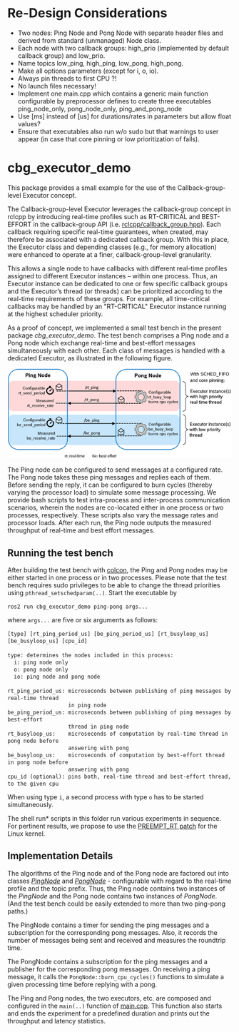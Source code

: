 # Re-Design Considerations
* Two nodes: Ping Node and Pong Node with separate header files and derived from standard (unmanaged) Node class.
* Each node with two callback groups: high_prio (implemented by default callback group) and low_prio.
* Name topics low_ping, high_ping, low_pong, high_pong.
* Make all options parameters (except for i, o, io).
* Always pin threads to first CPU ?! 
* No launch files necessary!
* Implement one main.cpp which contains a generic main function configurable by preprocessor defines to create three
          executables ping_node_only, pong_node_only, ping_and_pong_node
* Use [ms] instead of [us] for durations/rates in parameters but allow float values?
* Ensure that executables also run w/o sudo but that warnings to user appear (in case that core pinning or low prioritization of fails).


# cbg_executor_demo

This package provides a small example for the use of the Callback-group-level Executor concept.

The Callback-group-level Executor leverages the callback-group concept in rclcpp by introducing real-time profiles such as RT-CRITICAL and BEST-EFFORT in the callback-group API (i.e. [rclcpp/callback_group.hpp](https://github.com/ros2/rclcpp/blob/master/rclcpp/include/rclcpp/callback_group.hpp)). Each callback requiring specific real-time guarantees, when created, may therefore be associated with a dedicated callback group. With this in place, the Executor class and depending classes (e.g., for memory allocation) were enhanced to operate at a finer, callback-group-level granularity.

This allows a single node to have callbacks with different real-time profiles assigned to different Executor instances – within one process. Thus, an Executor instance can be dedicated to one or few specific callback groups and the Executor’s thread (or threads) can be prioritized according to the real-time requirements of these groups. For example, all time-critical callbacks may be handled by an "RT-CRITICAL" Executor instance running at the highest scheduler priority.

As a proof of concept, we implemented a small test bench in the present package *cbg_executor_demo*. The test bench comprises a Ping node and a Pong node which exchange real-time and best-effort messages simultaneously with each other. Each class of messages is handled with a dedicated Executor, as illustrated in the following figure.

![](doc/ping_pong_diagram.png)

The Ping node can be configured to send messages at a configured rate. The Pong node takes these ping messages and replies each of them. Before sending the reply, it can be configured to burn cycles (thereby varying the processor load) to simulate some message processing. We provide bash scripts to test intra-process and inter-process communication scenarios, wherein the nodes are co-located either in one process or two processes, respectively. These scripts also vary the message rates and processor loads. After each run, the Ping node outputs the measured throughput of real-time and best effort messages.


## Running the test bench

After building the test bench with [colcon](https://github.com/ros2/ros2/wiki/Colcon-Tutorial), the Ping and Pong nodes may be either started in one process or in two processes. Please note that the test bench requires sudo privileges to be able to change the thread priorities using `pthread_setschedparam(..)`. Start the executable by

```
ros2 run cbg_executor_demo ping-pong args...
```

where `args...` are five or six arguments as follows:

```
[type] [rt_ping_period_us] [be_ping_period_us] [rt_busyloop_us] [be_busyloop_us] [cpu_id]

type: determines the nodes included in this process:
  i: ping node only
  o: pong node only
  io: ping node and pong node

rt_ping_period_us: microseconds between publishing of ping messages by real-time thread
                   in ping node
be_ping_period_us: microseconds between publishing of ping messages by best-effort
                   thread in ping node
rt_busyloop_us:    microseconds of computation by real-time thread in pong node before
                   answering with pong
be_busyloop_us:    microseconds of computation by best-effort thread in pong node before
                   answering with pong
cpu_id (optional): pins both, real-time thread and best-effort thread, to the given cpu
```

When using type `i`, a second process with type `o` has to be started simultaneously.

The shell run\* scripts in this folder run various experiments in sequence. For pertinent results, we propose to use the [PREEMPT_RT patch](https://wiki.linuxfoundation.org/realtime/start) for the Linux kernel.


## Implementation Details

The algorithms of the Ping node and of the Pong node are factored out into classes [_PingNode_](include/PingNode.hpp) and [_PongNode_](include/PongNode.hpp) - configurable with regard to the real-time profile and the topic prefix. Thus, the Ping node contains two instances of the _PingNode_ and the Pong node contains two instances of _PongNode_. (And the test bench could be easily extended to more than two ping-pong paths.)

The PingNode contains a timer for sending the ping messages and a subscription for the corresponding pong messages. Also, it records the number of messages being sent and received and measures the roundtrip time.

The PongNode contains a subscription for the ping messages and a publisher for the corresponding pong messages. On receiving a ping message, it calls the `PongNode::burn_cpu_cycles()` functions to simulate a given processing time before replying with a pong.

The Ping and Pong nodes, the two executors, etc. are composed and configured in the `main(..)` function of [main.cpp](main.cpp). This function also starts and ends the experiment for a predefined duration and prints out the throughput and latency statistics.
